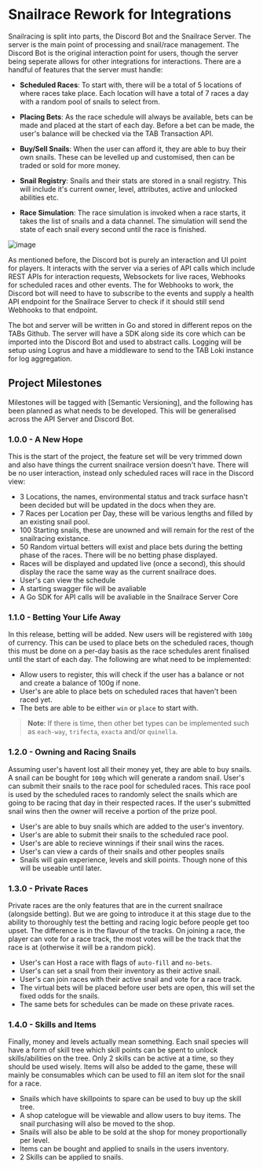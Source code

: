 # Snailrace Rework for Integrations

Snailracing is split into parts, the Discord Bot and the Snailrace Server. The
server is the main point of processing and snail/race management. The Discord 
Bot is the original interaction point for users, though the server being 
seperate allows for other integrations for interactions. There are a handful of
features that the server must handle:

- **Scheduled Races**: 
        To start with, there will be a total of 5 locations of where races take
        place. Each location will have a total of 7 races a day with a random
        pool of snails to select from.

- **Placing Bets**:
        As the race schedule will always be available, bets can be made and 
        placed at the start of each day. Before a bet can be made, the user's 
        balance will be checked via the TAB Transaction API. 

- **Buy/Sell Snails**:
        When the user can afford it, they are able to buy their own snails. 
        These can be levelled up and customised, then can be traded or sold for
        more money.

- **Snail Registry**:
        Snails and their stats are stored in a snail registry. This will include
        it's current owner, level, attributes, active and unlocked abilities 
        etc.

- **Race Simulation**:
        The race simulation is invoked when a race starts, it takes the list of
        snails and a data channel. The simulation will send the state of each 
        snail every second until the race is finished.

<img class="rounded-lg" src="/snailrace/dev/simple_sketch.png" alt="image"/>

As mentioned before, the Discord bot is purely an interaction and UI point for
players. It interacts with the server via a series of API calls which include 
REST APIs for interaction requests, Websockets for live races, Webhooks for 
scheduled races and other events. The for Webhooks to work, the Discord bot will
need to have to subscribe to the events and supply a health API endpoint for the
Snailrace Server to check if it should still send Webhooks to that endpoint.

The bot and server will be written in Go and stored in different repos on the 
TABs Github. The server will have a SDK along side its core which can be 
imported into the Discord Bot and used to abstract calls. Logging will be setup
using Logrus and have a middleware to send to the TAB Loki instance for log 
aggregation.

## Project Milestones

Milestones will be tagged with [Semantic Versioning], and the following has been
planned as what needs to be developed. This will be generalised across the 
API Server and Discord Bot.

### 1.0.0 - A New Hope

This is the start of the project, the feature set will be very trimmed down and
also have things the current snailrace version doesn't have. There will be no
user interaction, instead only scheduled races will race in the Discord view:

- 3 Locations, the names, environmental status and track surface hasn't been
  decided but will be updated in the docs when they are.
- 7 Races per Location per Day, these will be various lengths and filled by an
  existing snail pool.
- 100 Starting snails, these are unowned and will remain for the rest of the 
  snailracing existance.
- 50 Random virtual betters will exist and place bets during the betting phase
  of the races. There will be no betting phase displayed.
- Races will be displayed and updated live (once a second), this should display
  the race the same way as the current snailrace does.
- User's can view the schedule
- A starting swagger file will be avaliable
- A Go SDK for API calls will be avaliable in the Snailrace Server Core

### 1.1.0 - Betting Your Life Away

In this release, betting will be added. New users will be registered with `100g`
of currency. This can be used to place bets on the scheduled races, though this
must be done on a per-day basis as the race schedules arent finalised until the
start of each day. The following are what need to be implemented:

- Allow users to register, this will check if the user has a balance or not and
  create a balance of 100g if none.
- User's are able to place bets on scheduled races that haven't been raced yet.
- The bets are able to be either `win` or `place` to start with.

> **Note**: If there is time, then other bet types can be implemented such as 
>           `each-way`, `trifecta`, `exacta` and/or `quinella`.

### 1.2.0 - Owning and Racing Snails

Assuming user's havent lost all their money yet, they are able to buy snails. A
snail can be bought for `100g` which will generate a random snail. User's can 
submit their snails to the race pool for scheduled races. This race pool is used
by the scheduled races to randomly select the snails which are going to be 
racing that day in their respected races. If the user's submitted snail wins 
then the owner will receive a portion of the prize pool.

- User's are able to buy snails which are added to the user's inventory.
- User's are able to submit their snails to the scheduled race pool.
- User's are able to recieve winnings if their snail wins the races.
- User's can view a cards of their snails and other peoples snails
- Snails will gain experience, levels and skill points. Though none of this will
  be useable until later.

### 1.3.0 - Private Races

Private races are the only features that are in the current snailrace (alongside
betting). But we are going to introduce it at this stage due to the ability to
thoroughly test the betting and racing logic before people get too upset. The 
difference is in the flavour of the tracks. On joining a race, the player can
vote for a race track, the most votes will be the track that the race is at 
(otherwise it will be a random pick).

- User's can Host a race with flags of `auto-fill` and `no-bets`.
- User's can set a snail from their inventory as their active snail.
- User's can join races with their active snail and vote for a race track.
- The virtual bets will be placed before user bets are open, this will set the 
  fixed odds for the snails.
- The same bets for schedules can be made on these private races.

### 1.4.0 - Skills and Items

Finally, money and levels actually mean something. Each snail species will have
a form of skill tree which skill points can be spent to unlock skills/abilities
on the tree. Only 2 skills can be active at a time, so they should be used 
wisely. Items will also be added to the game, these will mainly be consumables
which can be used to fill an item slot for the snail for a race. 

- Snails which have skillpoints to spare can be used to buy up the skill tree.
- A shop catelogue will be viewable and allow users to buy items. The snail 
  purchasing will also be moved to the shop.
- Snails will also be able to be sold at the shop for money proportionally per
  level.
- Items can be bought and applied to snails in the users inventory.
- 2 Skills can be applied to snails.

